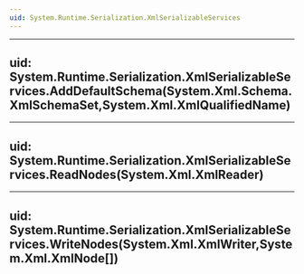 ```yaml
---
uid: System.Runtime.Serialization.XmlSerializableServices
---
```


---
uid: System.Runtime.Serialization.XmlSerializableServices.AddDefaultSchema(System.Xml.Schema.XmlSchemaSet,System.Xml.XmlQualifiedName)
---

---
uid: System.Runtime.Serialization.XmlSerializableServices.ReadNodes(System.Xml.XmlReader)
---

---
uid: System.Runtime.Serialization.XmlSerializableServices.WriteNodes(System.Xml.XmlWriter,System.Xml.XmlNode[])
---
